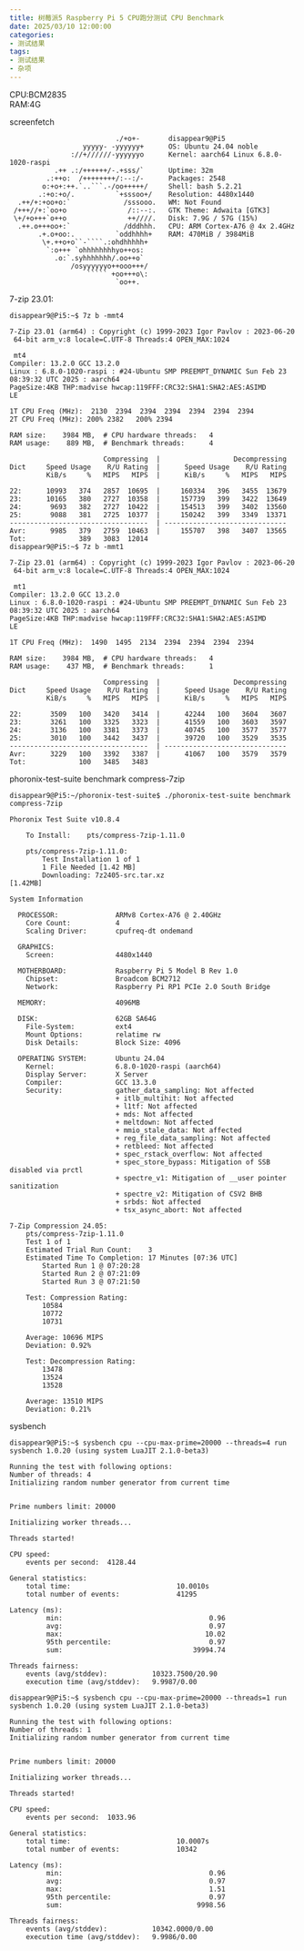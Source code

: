 ```yaml
---
title: 树莓派5 Raspberry Pi 5 CPU跑分测试 CPU Benchmark
date: 2025/03/10 12:00:00
categories:
- 测试结果
tags:
- 测试结果
- 杂项
---
```


CPU:BCM2835  
RAM:4G  

screenfetch  
```
                          ./+o+-       disappear9@Pi5
                  yyyyy- -yyyyyy+      OS: Ubuntu 24.04 noble
               ://+//////-yyyyyyo      Kernel: aarch64 Linux 6.8.0-1020-raspi
           .++ .:/++++++/-.+sss/`      Uptime: 32m
         .:++o:  /++++++++/:--:/-      Packages: 2548
        o:+o+:++.`..```.-/oo+++++/     Shell: bash 5.2.21
       .:+o:+o/.          `+sssoo+/    Resolution: 4480x1440
  .++/+:+oo+o:`             /sssooo.   WM: Not Found
 /+++//+:`oo+o               /::--:.   GTK Theme: Adwaita [GTK3]
 \+/+o+++`o++o               ++////.   Disk: 7.9G / 57G (15%)
  .++.o+++oo+:`             /dddhhh.   CPU: ARM Cortex-A76 @ 4x 2.4GHz
       .+.o+oo:.          `oddhhhh+    RAM: 470MiB / 3984MiB
        \+.++o+o``-````.:ohdhhhhh+
         `:o+++ `ohhhhhhhhyo++os:
           .o:`.syhhhhhhh/.oo++o`
               /osyyyyyyo++ooo+++/
                   ````` +oo+++o\:
                          `oo++.

```

<!--more-->

7-zip 23.01:
```
disappear9@Pi5:~$ 7z b -mmt4

7-Zip 23.01 (arm64) : Copyright (c) 1999-2023 Igor Pavlov : 2023-06-20
 64-bit arm_v:8 locale=C.UTF-8 Threads:4 OPEN_MAX:1024

 mt4
Compiler: 13.2.0 GCC 13.2.0
Linux : 6.8.0-1020-raspi : #24-Ubuntu SMP PREEMPT_DYNAMIC Sun Feb 23 08:39:32 UTC 2025 : aarch64
PageSize:4KB THP:madvise hwcap:119FFF:CRC32:SHA1:SHA2:AES:ASIMD
LE

1T CPU Freq (MHz):  2130  2394  2394  2394  2394  2394  2394
2T CPU Freq (MHz): 200% 2382   200% 2394

RAM size:    3984 MB,  # CPU hardware threads:   4
RAM usage:    889 MB,  # Benchmark threads:      4

                       Compressing  |                  Decompressing
Dict     Speed Usage    R/U Rating  |      Speed Usage    R/U Rating
         KiB/s     %   MIPS   MIPS  |      KiB/s     %   MIPS   MIPS

22:      10993   374   2857  10695  |     160334   396   3455  13679
23:      10165   380   2727  10358  |     157739   399   3422  13649
24:       9693   382   2727  10422  |     154513   399   3402  13560
25:       9088   381   2725  10377  |     150242   399   3349  13371
----------------------------------  | ------------------------------
Avr:      9985   379   2759  10463  |     155707   398   3407  13565
Tot:             389   3083  12014
disappear9@Pi5:~$ 7z b -mmt1

7-Zip 23.01 (arm64) : Copyright (c) 1999-2023 Igor Pavlov : 2023-06-20
 64-bit arm_v:8 locale=C.UTF-8 Threads:4 OPEN_MAX:1024

 mt1
Compiler: 13.2.0 GCC 13.2.0
Linux : 6.8.0-1020-raspi : #24-Ubuntu SMP PREEMPT_DYNAMIC Sun Feb 23 08:39:32 UTC 2025 : aarch64
PageSize:4KB THP:madvise hwcap:119FFF:CRC32:SHA1:SHA2:AES:ASIMD
LE

1T CPU Freq (MHz):  1490  1495  2134  2394  2394  2394  2394

RAM size:    3984 MB,  # CPU hardware threads:   4
RAM usage:    437 MB,  # Benchmark threads:      1

                       Compressing  |                  Decompressing
Dict     Speed Usage    R/U Rating  |      Speed Usage    R/U Rating
         KiB/s     %   MIPS   MIPS  |      KiB/s     %   MIPS   MIPS

22:       3509   100   3420   3414  |      42244   100   3604   3607
23:       3261   100   3325   3323  |      41559   100   3603   3597
24:       3136   100   3381   3373  |      40745   100   3577   3577
25:       3010   100   3442   3437  |      39720   100   3529   3535
----------------------------------  | ------------------------------
Avr:      3229   100   3392   3387  |      41067   100   3579   3579
Tot:             100   3485   3483

```

phoronix-test-suite benchmark compress-7zip
```
disappear9@Pi5:~/phoronix-test-suite$ ./phoronix-test-suite benchmark compress-7zip

Phoronix Test Suite v10.8.4

    To Install:    pts/compress-7zip-1.11.0

    pts/compress-7zip-1.11.0:
        Test Installation 1 of 1
        1 File Needed [1.42 MB]
        Downloading: 7z2405-src.tar.xz                                                                                                                                                                                                                                         [1.42MB]

System Information

  PROCESSOR:              ARMv8 Cortex-A76 @ 2.40GHz
    Core Count:           4
    Scaling Driver:       cpufreq-dt ondemand

  GRAPHICS:
    Screen:               4480x1440

  MOTHERBOARD:            Raspberry Pi 5 Model B Rev 1.0
    Chipset:              Broadcom BCM2712
    Network:              Raspberry Pi RP1 PCIe 2.0 South Bridge

  MEMORY:                 4096MB

  DISK:                   62GB SA64G
    File-System:          ext4
    Mount Options:        relatime rw
    Disk Details:         Block Size: 4096

  OPERATING SYSTEM:       Ubuntu 24.04
    Kernel:               6.8.0-1020-raspi (aarch64)
    Display Server:       X Server
    Compiler:             GCC 13.3.0
    Security:             gather_data_sampling: Not affected
                          + itlb_multihit: Not affected
                          + l1tf: Not affected
                          + mds: Not affected
                          + meltdown: Not affected
                          + mmio_stale_data: Not affected
                          + reg_file_data_sampling: Not affected
                          + retbleed: Not affected
                          + spec_rstack_overflow: Not affected
                          + spec_store_bypass: Mitigation of SSB disabled via prctl
                          + spectre_v1: Mitigation of __user pointer sanitization
                          + spectre_v2: Mitigation of CSV2 BHB
                          + srbds: Not affected
                          + tsx_async_abort: Not affected

7-Zip Compression 24.05:
    pts/compress-7zip-1.11.0
    Test 1 of 1
    Estimated Trial Run Count:    3
    Estimated Time To Completion: 17 Minutes [07:36 UTC]
        Started Run 1 @ 07:20:28
        Started Run 2 @ 07:21:09
        Started Run 3 @ 07:21:50

    Test: Compression Rating:
        10584
        10772
        10731

    Average: 10696 MIPS
    Deviation: 0.92%

    Test: Decompression Rating:
        13478
        13524
        13528

    Average: 13510 MIPS
    Deviation: 0.21%

```

sysbench  
```
disappear9@Pi5:~$ sysbench cpu --cpu-max-prime=20000 --threads=4 run
sysbench 1.0.20 (using system LuaJIT 2.1.0-beta3)

Running the test with following options:
Number of threads: 4
Initializing random number generator from current time


Prime numbers limit: 20000

Initializing worker threads...

Threads started!

CPU speed:
    events per second:  4128.44

General statistics:
    total time:                          10.0010s
    total number of events:              41295

Latency (ms):
         min:                                    0.96
         avg:                                    0.97
         max:                                   10.02
         95th percentile:                        0.97
         sum:                                39994.74

Threads fairness:
    events (avg/stddev):           10323.7500/20.90
    execution time (avg/stddev):   9.9987/0.00

disappear9@Pi5:~$ sysbench cpu --cpu-max-prime=20000 --threads=1 run
sysbench 1.0.20 (using system LuaJIT 2.1.0-beta3)

Running the test with following options:
Number of threads: 1
Initializing random number generator from current time


Prime numbers limit: 20000

Initializing worker threads...

Threads started!

CPU speed:
    events per second:  1033.96

General statistics:
    total time:                          10.0007s
    total number of events:              10342

Latency (ms):
         min:                                    0.96
         avg:                                    0.97
         max:                                    1.51
         95th percentile:                        0.97
         sum:                                 9998.56

Threads fairness:
    events (avg/stddev):           10342.0000/0.00
    execution time (avg/stddev):   9.9986/0.00

```
